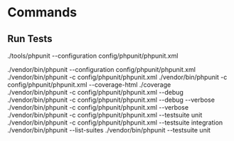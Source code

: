 # Commands

## Run Tests
./tools/phpunit --configuration config/phpunit/phpunit.xml

./vendor/bin/phpunit --configuration config/phpunit/phpunit.xml
./vendor/bin/phpunit -c config/phpunit/phpunit.xml
./vendor/bin/phpunit -c config/phpunit/phpunit.xml --coverage-html ./coverage
./vendor/bin/phpunit -c config/phpunit/phpunit.xml --debug
./vendor/bin/phpunit -c config/phpunit/phpunit.xml --debug --verbose
./vendor/bin/phpunit -c config/phpunit/phpunit.xml --verbose
./vendor/bin/phpunit -c config/phpunit/phpunit.xml --testsuite unit
./vendor/bin/phpunit -c config/phpunit/phpunit.xml --testsuite integration 
./vendor/bin/phpunit --list-suites
./vendor/bin/phpunit --testsuite unit
